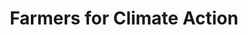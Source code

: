 ---
layout: project
title: Farmers for Climate Action
name_for_thumbnail: Farmers for<br>Climate Action
client: FFCA
thumbnail_image: /uploads/site-image-farmers-for-climate-action.jpg
header_image: /uploads/site-image-farmers-for-climate-action.jpg
platforms: [NationBuilder, Aware]
year: 2016
roles: Frontend & backend development
web:
  domain_pretty: www.farmersforclimateaction.org.au
  launch_url: https://www.farmersforclimateaction.org.au
  images:
    - /uploads/site-web-farmers-for-climate-action.png
type: Campaign Website
category: Coded for Code Nation
tags: [Campaign Platform, Theme Dark]
type_slug: project
order: 7
---